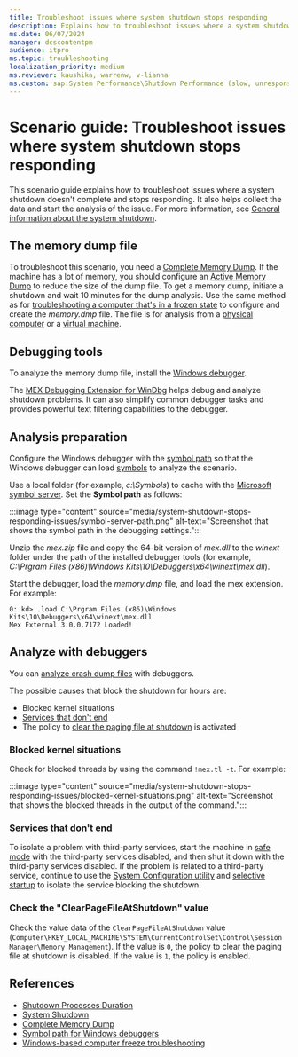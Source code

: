 ```yaml
---
title: Troubleshoot issues where system shutdown stops responding
description: Explains how to troubleshoot issues where a system shutdown doesn't complete and stops responding.
ms.date: 06/07/2024
manager: dcscontentpm
audience: itpro
ms.topic: troubleshooting
localization_priority: medium
ms.reviewer: kaushika, warrenw, v-lianna
ms.custom: sap:System Performance\Shutdown Performance (slow, unresponsive), csstroubleshoot
---
```

# Scenario guide: Troubleshoot issues where system shutdown stops responding

This scenario guide explains how to troubleshoot issues where a system shutdown doesn't complete and stops responding. It also helps collect the data and start the analysis of the issue. For more information, see [General information about the system shutdown](/windows/win32/shutdown/system-shutdown).

## The memory dump file

To troubleshoot this scenario, you need a [Complete Memory Dump](/windows-hardware/drivers/debugger/complete-memory-dump). If the machine has a lot of memory, you should configure an [Active Memory Dump](/windows-hardware/drivers/debugger/active-memory-dump) to reduce the size of the dump file. To get a memory dump, initiate a shutdown and wait 10 minutes for the dump analysis. Use the same method as for [troubleshooting a computer that's in a frozen state](../../windows-client/performance/windows-based-computer-freeze-troubleshooting.md#use-memory-dump-to-collect-data-for-the-physical-computer-thats-running-in-a-frozen-state) to configure and create the *memory.dmp* file. The file is for analysis from a [physical computer](../../windows-client/performance/windows-based-computer-freeze-troubleshooting.md#use-memory-dump-to-collect-data-for-the-physical-computer-thats-running-in-a-frozen-state) or a [virtual machine](../../windows-client/performance/windows-based-computer-freeze-troubleshooting.md#use-memory-dump-to-collect-data-for-the-virtual-machine-thats-running-in-a-frozen-state).

## Debugging tools

To analyze the memory dump file, install the [Windows debugger](/windows-hardware/drivers/debugger/).

The [MEX Debugging Extension for WinDbg](https://www.microsoft.com/download/details.aspx?id=53304) helps debug and analyze shutdown problems. It can also simplify common debugger tasks and provides powerful text filtering capabilities to the debugger.

## Analysis preparation

Configure the Windows debugger with the [symbol path](/windows-hardware/drivers/debugger/symbol-path) so that the Windows debugger can load [symbols](/windows-hardware/drivers/debugger/symbols) to analyze the scenario.

Use a local folder (for example, *c:\\Symbols*) to cache with the [Microsoft symbol server](https://msdl.microsoft.com/download/symbols). Set the **Symbol path** as follows:

:::image type="content" source="media/system-shutdown-stops-responding-issues/symbol-server-path.png" alt-text="Screenshot that shows the symbol path in the debugging settings.":::

Unzip the *mex.zip* file and copy the 64-bit version of *mex.dll* to the *winext* folder under the path of the installed debugger tools (for example, *C:\\Prgram Files (x86)\\Windows Kits\\10\\Debuggers\\x64\\winext\\mex.dll*).

Start the debugger, load the *memory.dmp* file, and load the mex extension. For example:

```dbgcmd
0: kd> .load C:\Prgram Files (x86)\Windows Kits\10\Debuggers\x64\winext\mex.dll
Mex External 3.0.0.7172 Loaded!
```

## Analyze with debuggers

You can [analyze crash dump files](/windows-hardware/drivers/debugger/crash-dump-files) with debuggers.

The possible causes that block the shutdown for hours are:

- Blocked kernel situations
- [Services that don't end](../../azure/virtual-machines/windows/boot-error-troubleshoot-windows.md)
- The policy to [clear the paging file at shutdown](/previous-versions/windows/it-pro/windows-10/security/threat-protection/security-policy-settings/shutdown-clear-virtual-memory-pagefile) is activated

### Blocked kernel situations

Check for blocked threads by using the command `!mex.tl -t`. For example:

:::image type="content" source="media/system-shutdown-stops-responding-issues/blocked-kernel-situations.png" alt-text="Screenshot that shows the blocked threads in the output of the command.":::

### Services that don't end

To isolate a problem with third-party services, start the machine in [safe mode](https://support.microsoft.com/windows/start-your-pc-in-safe-mode-in-windows-92c27cff-db89-8644-1ce4-b3e5e56fe234) with the third-party services disabled, and then shut it down with the third-party services disabled. If the problem is related to a third-party service, continue to use the [System Configuration utility](../../windows-client/performance/system-configuration-utility-troubleshoot-configuration-errors.md) and [selective startup](../../windows-client/performance/system-configuration-utility-troubleshoot-configuration-errors.md#selective-startup) to isolate the service blocking the shutdown.

### Check the "ClearPageFileAtShutdown" value

Check the value data of the `ClearPageFileAtShutdown` value (`Computer\HKEY_LOCAL_MACHINE\SYSTEM\CurrentControlSet\Control\Session Manager\Memory Management`). If the value is `0`, the policy to clear the paging file at shutdown is disabled. If the value is `1`, the policy is enabled.

## References

- [Shutdown Processes Duration](/windows-hardware/test/assessments/shutdown-processes-duration)
- [System Shutdown](/windows/win32/shutdown/system-shutdown)
- [Complete Memory Dump](/windows-hardware/drivers/debugger/complete-memory-dump)
- [Symbol path for Windows debuggers](/windows-hardware/drivers/debugger/symbol-path)
- [Windows-based computer freeze troubleshooting](../../windows-client/performance/windows-based-computer-freeze-troubleshooting.md#use-memory-dump-to-collect-data-for-the-physical-computer-thats-running-in-a-frozen-state)
